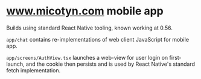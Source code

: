 # www.micotyn.com mobile app

Builds using standard React Native tooling, known working at 0.56.

`app/chat` contains re-implementations of web client JavaScript for mobile app.

`app/screens/AuthView.tsx` launches a web-view for user login on first-launch, and the cookie then persists and is used by React Native's standard fetch implementation.  
